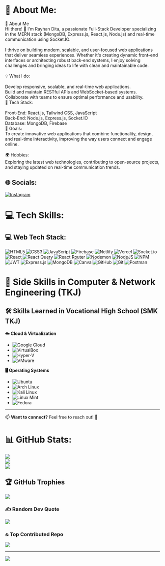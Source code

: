 # 💫 About Me:
🚀 About Me<br>Hi there! 👋 I'm Rayhan Dita, a passionate Full-Stack Developer specializing in the MERN stack (MongoDB, Express.js, React.js, Node.js) and real-time communication using Socket.IO.<br><br>I thrive on building modern, scalable, and user-focused web applications that deliver seamless experiences. Whether it's creating dynamic front-end interfaces or architecting robust back-end systems, I enjoy solving challenges and bringing ideas to life with clean and maintainable code.<br><br>💡 What I do:<br><br>Develop responsive, scalable, and real-time web applications.<br>Build and maintain RESTful APIs and WebSocket-based systems.<br>Collaborate with teams to ensure optimal performance and usability.<br>🌟 Tech Stack:<br><br>Front-End: React.js, Tailwind CSS, JavaScript<br>Back-End: Node.js, Express.js, Socket.IO<br>Database: MongoDB, Firebase<br>🎯 Goals:<br>To create innovative web applications that combine functionality, design, and real-time interactivity, improving the way users connect and engage online.<br><br>🌍 Hobbies:<br>Exploring the latest web technologies, contributing to open-source projects, and staying updated on real-time communication trends.


## 🌐 Socials:
[![Instagram](https://img.shields.io/badge/Instagram-%23E4405F.svg?logo=Instagram&logoColor=white)](https://instagram.com/frontendhannn) 

# 💻 Tech Skills:

## 💻 Web Tech Stack:
![HTML5](https://img.shields.io/badge/html5-%23E34F26.svg?style=for-the-badge&logo=html5&logoColor=white) ![CSS3](https://img.shields.io/badge/css3-%231572B6.svg?style=for-the-badge&logo=css3&logoColor=white) ![JavaScript](https://img.shields.io/badge/javascript-%23323330.svg?style=for-the-badge&logo=javascript&logoColor=%23F7DF1E) ![Firebase](https://img.shields.io/badge/firebase-%23039BE5.svg?style=for-the-badge&logo=firebase) ![Netlify](https://img.shields.io/badge/netlify-%23000000.svg?style=for-the-badge&logo=netlify&logoColor=#00C7B7) ![Vercel](https://img.shields.io/badge/vercel-%23000000.svg?style=for-the-badge&logo=vercel&logoColor=white) ![Socket.io](https://img.shields.io/badge/Socket.io-black?style=for-the-badge&logo=socket.io&badgeColor=010101) ![React](https://img.shields.io/badge/react-%2320232a.svg?style=for-the-badge&logo=react&logoColor=%2361DAFB) ![React Query](https://img.shields.io/badge/-React%20Query-FF4154?style=for-the-badge&logo=react%20query&logoColor=white) ![React Router](https://img.shields.io/badge/React_Router-CA4245?style=for-the-badge&logo=react-router&logoColor=white) ![Nodemon](https://img.shields.io/badge/NODEMON-%23323330.svg?style=for-the-badge&logo=nodemon&logoColor=%BBDEAD) ![NodeJS](https://img.shields.io/badge/node.js-6DA55F?style=for-the-badge&logo=node.js&logoColor=white) ![NPM](https://img.shields.io/badge/NPM-%23CB3837.svg?style=for-the-badge&logo=npm&logoColor=white) ![JWT](https://img.shields.io/badge/JWT-black?style=for-the-badge&logo=JSON%20web%20tokens) ![Express.js](https://img.shields.io/badge/express.js-%23404d59.svg?style=for-the-badge&logo=express&logoColor=%2361DAFB) ![MongoDB](https://img.shields.io/badge/MongoDB-%234ea94b.svg?style=for-the-badge&logo=mongodb&logoColor=white) ![Canva](https://img.shields.io/badge/Canva-%2300C4CC.svg?style=for-the-badge&logo=Canva&logoColor=white) ![GitHub](https://img.shields.io/badge/github-%23121011.svg?style=for-the-badge&logo=github&logoColor=white) ![Git](https://img.shields.io/badge/git-%23F05033.svg?style=for-the-badge&logo=git&logoColor=white) ![Postman](https://img.shields.io/badge/Postman-FF6C37?style=for-the-badge&logo=postman&logoColor=white)
 # 🚀 Side Skills in Computer & Network Engineering (TKJ)
 
## 🛠️ Skills Learned in Vocational High School (SMK TKJ)
**☁️ Cloud & Virtualization**
- ![Google Cloud](https://img.shields.io/badge/Google%20Cloud-4285F4?style=for-the-badge&logo=google-cloud&logoColor=white)
- ![VirtualBox](https://img.shields.io/badge/VirtualBox-183A61?style=for-the-badge&logo=virtualbox&logoColor=white)
- ![Hyper-V](https://img.shields.io/badge/Hyper--V-0078D6?style=for-the-badge&logo=windows&logoColor=white)
- ![VMware](https://img.shields.io/badge/VMware-607078?style=for-the-badge&logo=vmware&logoColor=white)

**🖥️ Operating Systems**
- ![Ubuntu](https://img.shields.io/badge/Ubuntu-E95420?style=for-the-badge&logo=ubuntu&logoColor=white)
- ![Arch Linux](https://img.shields.io/badge/Arch%20Linux-1793D1?style=for-the-badge&logo=arch-linux&logoColor=white)
- ![Kali Linux](https://img.shields.io/badge/Kali_Linux-557C94?style=for-the-badge&logo=kali-linux&logoColor=white)
- ![Linux Mint](https://img.shields.io/badge/Linux_Mint-87CF3E?style=for-the-badge&logo=linux-mint&logoColor=white)
- ![Fedora](https://img.shields.io/badge/Fedora-51A2DA?style=for-the-badge&logo=fedora&logoColor=white)



---

📫 **Want to connect?** Feel free to reach out! 🚀
# 📊 GitHub Stats:
![](https://github-readme-stats.vercel.app/api?username=HanBrokenHome&theme=aura&hide_border=false&include_all_commits=true&count_private=true)<br/>
![](https://github-readme-streak-stats.herokuapp.com/?user=HanBrokenHome&theme=aura&hide_border=false)<br/>
![](https://github-readme-stats.vercel.app/api/top-langs/?username=HanBrokenHome&theme=aura&hide_border=false&include_all_commits=true&count_private=true&layout=compact)

## 🏆 GitHub Trophies
![](https://github-profile-trophy.vercel.app/?username=HanBrokenHome&theme=radical&no-frame=false&no-bg=true&margin-w=4)

### ✍️ Random Dev Quote
![](https://quotes-github-readme.vercel.app/api?type=horizontal&theme=radical)

### 🔝 Top Contributed Repo
![](https://github-contributor-stats.vercel.app/api?username=HanBrokenHome&limit=5&theme=dark&combine_all_yearly_contributions=true)

---
[![](https://visitcount.itsvg.in/api?id=HanBrokenHome&icon=0&color=0)](https://visitcount.itsvg.in)

<!-- Proudly created with GPRM ( https://gprm.itsvg.in ) -->
